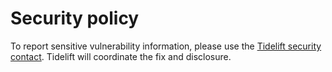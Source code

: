 # Security policy

To report sensitive vulnerability information, please use the
[Tidelift security contact](https://tidelift.com/security). Tidelift will coordinate the
fix and disclosure.
